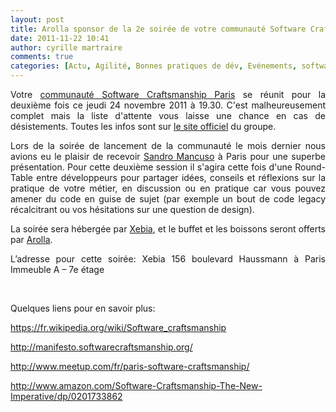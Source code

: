 ```yaml
---
layout: post
title: Arolla sponsor de la 2e soirée de votre communauté Software Craftsmanship Paris
date: 2011-11-22 10:41
author: cyrille martraire
comments: true
categories: [Actu, Agilité, Bonnes pratiques de dév, Evénements, software craftsmanship]
---
```

<p style="text-align: justify;">Votre <a href="http://www.meetup.com/paris-software-craftsmanship/events/39725012/" target="_blank">communauté Software Craftsmanship Paris</a> se réunit pour la deuxième fois ce jeudi 24 novembre 2011 à 19.30. C'est malheureusement complet mais la liste d'attente vous laisse une chance en cas de désistements. Toutes les infos sont sur <a href="http://www.meetup.com/paris-software-craftsmanship/events/39725012/" target="_blank">le site officiel</a> du groupe.</p>

<p style="text-align: justify;">Lors de la soirée de lancement de la communauté le mois dernier nous avions eu le plaisir de recevoir <a href="http://twitter.com/#!/sandromancuso" target="_blank">Sandro Mancuso</a> à Paris pour une superbe présentation. Pour cette deuxième session il s'agira cette fois d'une Round-Table entre développeurs pour partager idées, conseils et réflexions sur la pratique de votre métier, en discussion ou en pratique car vous pouvez amener du code en guise de sujet (par exemple un bout de code legacy récalcitrant ou vos hésitations sur une question de design).</p>

<p style="text-align: justify;">La soirée sera hébergée par <a href="http://blog.xebia.fr/" target="_blank">Xebia</a>, et le buffet et les boissons seront offerts par <a href="http://www.arolla.fr/">Arolla</a>.</p>

<p style="text-align: justify;">L’adresse pour cette soirée:
Xebia
156 boulevard Haussmann à Paris
Immeuble A – 7e étage</p>

<p style="text-align: justify;"></p>

&nbsp;
&nbsp;
&nbsp;

<p style="text-align: justify;">Quelques liens pour en savoir plus:</p>

<a href="https://fr.wikipedia.org/wiki/Software_craftsmanship" target="_blank">https://fr.wikipedia.org/wiki/Software_craftsmanship</a>

<a href="http://manifesto.softwarecraftsmanship.org/" target="_blank">http://manifesto.softwarecraftsmanship.org/</a>

<a href="http://www.meetup.com/fr/paris-software-craftsmanship/" target="_blank">http://www.meetup.com/fr/paris-software-craftsmanship/</a>

<a href="http://www.amazon.com/Software-Craftsmanship-The-New-Imperative/dp/0201733862" target="_blank">http://www.amazon.com/Software-Craftsmanship-The-New-Imperative/dp/0201733862</a>
